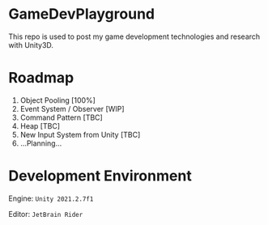 # GameDevPlayground

This repo is used to post my game development technologies and research with Unity3D.

# Roadmap

1. Object Pooling [100%]
2. Event System / Observer [WIP]
3. Command Pattern [TBC]
4. Heap [TBC]
5. New Input System from Unity [TBC]
6. ...Planning...

# Development Environment

Engine: `Unity 2021.2.7f1`

Editor: `JetBrain Rider`
